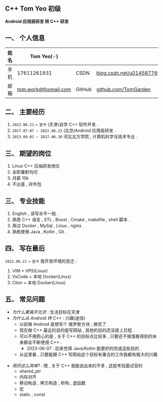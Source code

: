 ## C++ Tom Yeo 初级   

**Android 应用层研发 转 C++ 研发**

## 一、 个人信息


|姓名     | Tom Yeo(♂)             |            |                                               |
|---      |---                 |---        |---                                            |
|手机     |17611261931         |CSDN       |[blog.csdn.net/u014587769](https://blog.csdn.net/u014587769)|
|邮箱     |tom.work@foxmail.com|GitHub      |[github.com/TomGarden](https://github.com/TomGarden/nameless_carpool)|


## 二、 主要经历 

1. `2022.06.21` ~ `至今` (天津)自学 C++ 软件开发 . 
2. `2017.07.07 ~ 2022.06.21` (北京)Android 应用层研发 . 
3. `2013.09.01 ~ 2017.06.30` 河北北方学院 , 计算机科学与技术专业 . 


## 三、 期望的岗位
1. Linux C++ 后端研发岗位
2. 全职兼职均可
3. 月薪 10k 
4. 不出差 , 非外包


## 三、 专业技能

1. English , 读写水平一般 . 
2. 熟悉 C++ 语言 , STL , Boost , Cmake , makefile , shell 脚本 . 
3. 用过 Docker , MySql , Linux , nginx . 
4. 熟练使用 Java , Kotlin , Git . 

## 四、 写在最后 

`2022.06.21` ~ `至今` 我开发环境的变迁 : 
1. VIM + VPS(Linux)
2. VsCode + 本地 Docker(Linux)
3. Clion + 本地 Docker(Linux)


## 五、 常见问题
- _为什么要离开北京_ : 生活目标在天津 
- _为什么从 Android 转 C++_ : 兴趣(迷信)
  - 以前做 Android 是想写个 俄罗斯方块 ; 做完了 . 
  - 现在做 C++ 最近的目的是写网站 , 其他的目的还没提上日程 . 
  - 可以不用担心的是 , 关于 C++ 的目标点比较多 , 只要还不挨饿看得到的未来都会不断使用 C++ . 
    - 2023-06-07 : 后来觉得 Java/Kotlin 能更好的完成这些目的 . 
  - 从这里看 , 只要能跟 C++ 写网站这个目标有重合的工作我都有极大的兴趣 . 
- _简历这么简单?_ : 嗯 , 关于 C++ 我能说出来的不多 , 这挺考验面试官的
  - shared_ptr
  - 内存对齐
  - 移动构造 , 拷贝构造 , 析构 , 虚函数
  - 宏
  - static , const 


